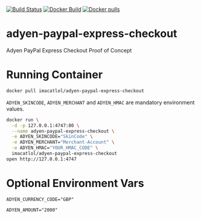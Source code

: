 [![Build Status](https://travis-ci.org/thomaslorentsen/adyen-paypal-express-checkout.svg?branch=master)](https://travis-ci.org/thomaslorentsen/adyen-paypal-express-checkout)
[![Docker Build](https://img.shields.io/docker/automated/imacatlol/adyen-paypal-express-checkout.svg)](https://hub.docker.com/r/imacatlol/adyen-paypal-express-checkout/)
[![Docker pulls](https://img.shields.io/docker/pulls/imacatlol/adyen-paypal-express-checkout.svg)](https://hub.docker.com/r/imacatlol/adyen-paypal-express-checkout/)

# adyen-paypal-express-checkout
Adyen PayPal Express Checkout Proof of Concept


# Running Container
```bash
docker pull imacatlol/adyen-paypal-express-checkout
```

```ADYEN_SKINCODE```, ```ADYEN_MERCHANT``` and ```ADYEN_HMAC``` are mandatory environment values.

```bash
docker run \
  -d -p 127.0.0.1:4747:80 \
  --name adyen-paypal-express-checkout \
  -e ADYEN_SKINCODE="SkinCode" \
  -e ADYEN_MERCHANT="Merchant-Account" \
  -e ADYEN_HMAC="YOUR_HMAC_CODE" \
  imacatlol/adyen-paypal-express-checkout
open http://127.0.0.1:4747
```

# Optional Environment Vars
```
ADYEN_CURRENCY_CODE="GBP"
```
```
ADYEN_AMOUNT="2000"
```
